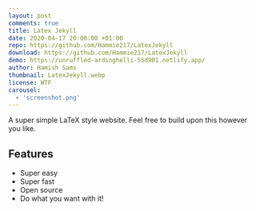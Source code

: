 ```yaml
---
layout: post
comments: true
title: Latex Jekyll
date: 2020-04-17 20:00:00 +01:00
repo: https://github.com/Hammie217/LatexJekyll
download: https://github.com/Hammie217/LatexJekyll
demo: https://unruffled-ardinghelli-55d901.netlify.app/
author: Hamish Sams
thumbnail: LatexJekyll.webp
license: WTF
carousel:
  - 'screenshot.png'
---
```


A super simple LaTeX style website. Feel free to build upon this however you like.

## Features

* Super easy
* Super fast
* Open source
* Do what you want with it!
